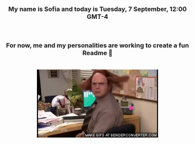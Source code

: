 


<div align="center">
<h3 >My name is Sofia and today is Tuesday, 7 September, 12:00 GMT-4</h3><br>
<h3 >For now, me and my personalities are working to create a fun Readme 👋
</h3><br>
<img src='img/dwight.gif' alt='working...'/>
</div>
